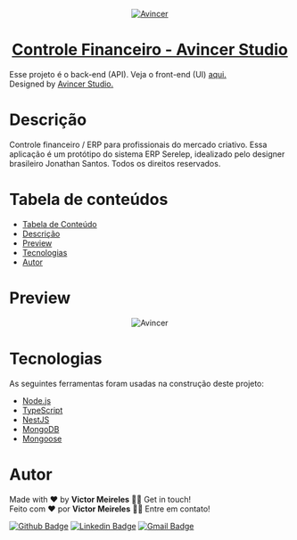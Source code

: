 <p align="center">
  <a href="https://app.avincerstudio.com/" target="_blank">
    <img src="https://app.avincerstudio.com/images/logo_black.png" alt="Avincer" />
  </a>
</p>

<h1 align="center" style="border-bottom: none">
  <a href="https://app.avincerstudio.com/" target="_blank">Controle Financeiro - Avincer Studio</a>
</h1>

<p>
  Esse projeto é o back-end (API). Veja o front-end (UI) <a href="https://github.com/VictorLM/serelep-proto-react" target="_blank">aqui.</a>
  <br/>
  Designed by <a href="https://avincer.co/" target="_blank">Avincer Studio.</a>
</p>

<h1 id="descricao">Descrição</h1>

<p>
  Controle financeiro / ERP para profissionais do mercado criativo. Essa aplicação é um protótipo do sistema ERP Serelep, idealizado pelo designer brasileiro Jonathan Santos. Todos os direitos reservados.
</p>

<h1 id="tabela-de-conteudo">Tabela de conteúdos</h1>

<!--ts-->
   * [Tabela de Conteúdo](#tabela-de-conteudo)
   * [Descrição](#descricao)
   * [Preview](#preview)
   * [Tecnologias](#tecnologias)
   * [Autor](#autor)
<!--te-->

<h1 id="preview">Preview</h1>

<p align="center">
  <img src="https://i.ibb.co/K7YYBBn/AVINCER.png" alt="Avincer" />
</p>

<h1 id="tecnologias">Tecnologias</h1>

<p>
    As seguintes ferramentas foram usadas na construção deste projeto:
</p>

- [Node.js](https://nodejs.org/en/)
- [TypeScript](https://www.typescriptlang.org/)
- [NestJS](https://nestjs.com/)
- [MongoDB](https://www.mongodb.com/)
- [Mongoose](https://mongoosejs.com/)

<h1 id="autor">Autor</h1>

<p>
  Made with ❤️ by <b>Victor Meireles</b> 👋🏽 Get in touch!
  <br/>
  Feito com ❤️ por <b>Victor Meireles</b> 👋🏽 Entre em contato!
</p>

[![Github Badge](https://img.shields.io/badge/-Github-000?style=flat-square&logo=Github&logoColor=white&link=https://github.com/VictorLM)](https://github.com/VictorLM)
[![Linkedin Badge](https://img.shields.io/badge/-LinkedIn-blue?style=flat-square&logo=Linkedin&logoColor=white&link=https://www.linkedin.com/in/victorlucasmeireles/)](https://www.linkedin.com/in/victorlucasmeireles/)
[![Gmail Badge](https://img.shields.io/badge/-Email-c14438?style=flat-square&logo=Gmail&logoColor=white&link=mailto:victor.meireles.dev@gmail.com)](mailto:victor.meireles.dev@gmail.com)
